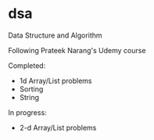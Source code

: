 # dsa
Data Structure and Algorithm

Following Prateek Narang's Udemy course

Completed:

- 1d Array/List problems
- Sorting
- String

In progress:

- 2-d Array/List problems
